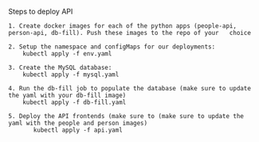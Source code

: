 Steps to deploy API

    1. Create docker images for each of the python apps (people-api, person-api, db-fill). Push these images to the repo of your   choice

    2. Setup the namespace and configMaps for our deployments:
        kubectl apply -f env.yaml
    
    3. Create the MySQL database:
        kubectl apply -f mysql.yaml
    
    4. Run the db-fill job to populate the database (make sure to update the yaml with your db-fill image)
        kubectl apply -f db-fill.yaml

    5. Deploy the API frontends (make sure to (make sure to update the yaml with the people and person images)
           kubectl apply -f api.yaml

